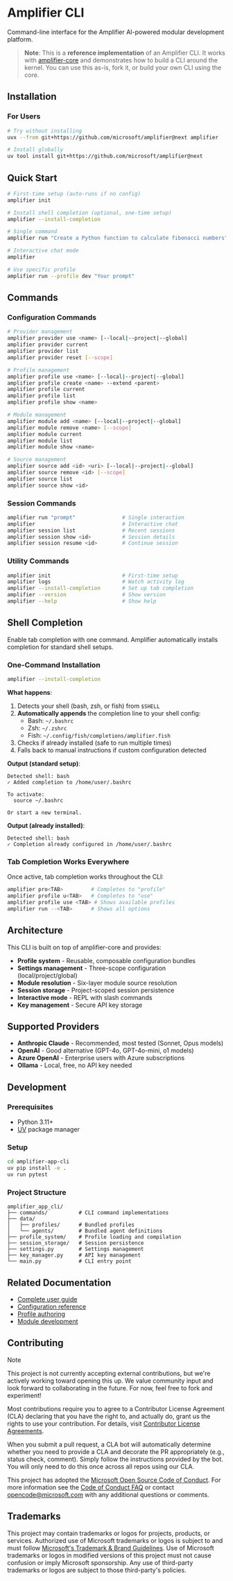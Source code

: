 # Amplifier CLI

Command-line interface for the Amplifier AI-powered modular development platform.

> **Note**: This is a **reference implementation** of an Amplifier CLI. It works with [amplifier-core](https://github.com/microsoft/amplifier-core) and demonstrates how to build a CLI around the kernel. You can use this as-is, fork it, or build your own CLI using the core.

## Installation

### For Users

```bash
# Try without installing
uvx --from git+https://github.com/microsoft/amplifier@next amplifier

# Install globally
uv tool install git+https://github.com/microsoft/amplifier@next
```

## Quick Start

```bash
# First-time setup (auto-runs if no config)
amplifier init

# Install shell completion (optional, one-time setup)
amplifier --install-completion

# Single command
amplifier run "Create a Python function to calculate fibonacci numbers"

# Interactive chat mode
amplifier

# Use specific profile
amplifier run --profile dev "Your prompt"
```

## Commands

### Configuration Commands

```bash
# Provider management
amplifier provider use <name> [--local|--project|--global]
amplifier provider current
amplifier provider list
amplifier provider reset [--scope]

# Profile management
amplifier profile use <name> [--local|--project|--global]
amplifier profile create <name> --extend <parent>
amplifier profile current
amplifier profile list
amplifier profile show <name>

# Module management
amplifier module add <name> [--local|--project|--global]
amplifier module remove <name> [--scope]
amplifier module current
amplifier module list
amplifier module show <name>

# Source management
amplifier source add <id> <uri> [--local|--project|--global]
amplifier source remove <id> [--scope]
amplifier source list
amplifier source show <id>
```

### Session Commands

```bash
amplifier run "prompt"               # Single interaction
amplifier                            # Interactive chat
amplifier session list               # Recent sessions
amplifier session show <id>          # Session details
amplifier session resume <id>        # Continue session
```

### Utility Commands

```bash
amplifier init                       # First-time setup
amplifier logs                       # Watch activity log
amplifier --install-completion       # Set up tab completion
amplifier --version                  # Show version
amplifier --help                     # Show help
```

## Shell Completion

Enable tab completion with one command. Amplifier automatically installs completion for standard shell setups.

### One-Command Installation

```bash
amplifier --install-completion
```

**What happens**:
1. Detects your shell (bash, zsh, or fish) from `$SHELL`
2. **Automatically appends** the completion line to your shell config:
   - Bash: `~/.bashrc`
   - Zsh: `~/.zshrc`
   - Fish: `~/.config/fish/completions/amplifier.fish`
3. Checks if already installed (safe to run multiple times)
4. Falls back to manual instructions if custom configuration detected

**Output (standard setup)**:
```
Detected shell: bash
✓ Added completion to /home/user/.bashrc

To activate:
  source ~/.bashrc

Or start a new terminal.
```

**Output (already installed)**:
```
Detected shell: bash
✓ Completion already configured in /home/user/.bashrc
```

### Tab Completion Works Everywhere

Once active, tab completion works throughout the CLI:

```bash
amplifier pro<TAB>         # Completes to "profile"
amplifier profile u<TAB>   # Completes to "use"
amplifier profile use <TAB> # Shows available profiles
amplifier run --<TAB>      # Shows all options
```

## Architecture

This CLI is built on top of amplifier-core and provides:

- **Profile system** - Reusable, composable configuration bundles
- **Settings management** - Three-scope configuration (local/project/global)
- **Module resolution** - Six-layer module source resolution
- **Session storage** - Project-scoped session persistence
- **Interactive mode** - REPL with slash commands
- **Key management** - Secure API key storage

## Supported Providers

- **Anthropic Claude** - Recommended, most tested (Sonnet, Opus models)
- **OpenAI** - Good alternative (GPT-4o, GPT-4o-mini, o1 models)
- **Azure OpenAI** - Enterprise users with Azure subscriptions
- **Ollama** - Local, free, no API key needed

## Development

### Prerequisites

- Python 3.11+
- [UV](https://github.com/astral-sh/uv) package manager

### Setup

```bash
cd amplifier-app-cli
uv pip install -e .
uv run pytest
```

### Project Structure

```
amplifier_app_cli/
├── commands/          # CLI command implementations
├── data/
│   ├── profiles/      # Bundled profiles
│   └── agents/        # Bundled agent definitions
├── profile_system/    # Profile loading and compilation
├── session_storage/   # Session persistence
├── settings.py        # Settings management
├── key_manager.py     # API key management
└── main.py            # CLI entry point
```

## Related Documentation

- [Complete user guide](../docs/USER_ONBOARDING.md)
- [Configuration reference](../docs/USER_ONBOARDING.md#quick-reference)
- [Profile authoring](../docs/PROFILE_AUTHORING.md)
- [Module development](../docs/MODULE_DEVELOPMENT.md)

## Contributing

> [!NOTE]
> This project is not currently accepting external contributions, but we're actively working toward opening this up. We value community input and look forward to collaborating in the future. For now, feel free to fork and experiment!

Most contributions require you to agree to a
Contributor License Agreement (CLA) declaring that you have the right to, and actually do, grant us
the rights to use your contribution. For details, visit [Contributor License Agreements](https://cla.opensource.microsoft.com).

When you submit a pull request, a CLA bot will automatically determine whether you need to provide
a CLA and decorate the PR appropriately (e.g., status check, comment). Simply follow the instructions
provided by the bot. You will only need to do this once across all repos using our CLA.

This project has adopted the [Microsoft Open Source Code of Conduct](https://opensource.microsoft.com/codeofconduct/).
For more information see the [Code of Conduct FAQ](https://opensource.microsoft.com/codeofconduct/faq/) or
contact [opencode@microsoft.com](mailto:opencode@microsoft.com) with any additional questions or comments.

## Trademarks

This project may contain trademarks or logos for projects, products, or services. Authorized use of Microsoft
trademarks or logos is subject to and must follow
[Microsoft's Trademark & Brand Guidelines](https://www.microsoft.com/legal/intellectualproperty/trademarks/usage/general).
Use of Microsoft trademarks or logos in modified versions of this project must not cause confusion or imply Microsoft sponsorship.
Any use of third-party trademarks or logos are subject to those third-party's policies.

